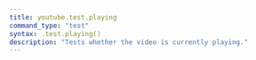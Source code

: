 ```yaml
---
title: youtube.test.playing
command_type: "test"
syntax: .test.playing()
description: "Tests whether the video is currently playing."
---
```


<!--more-->
